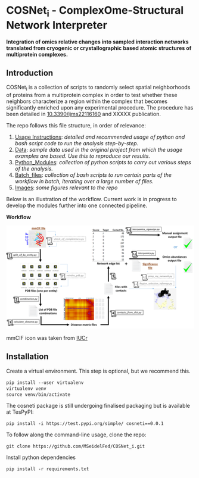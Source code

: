 # COSNet<sub>i</sub> - ComplexOme-Structural Network Interpreter
**Integration of omics relative changes into sampled interaction networks translated from cryogenic or crystallographic based atomic structures of multiprotein complexes.**
## Introduction
COSNet<sub>i</sub> is a collection of scripts to randomly select spatial neighborhoods of proteins from a multiprotein complex in order to test whether these neighbors characterize a region within the complex that becomes significantly enriched upon any experimental procedure. The procedure has been detailed in [10.3390/ijms22116160](https://doi.org/10.3390/ijms22116160) and XXXXX publication.

The repo follows this file structure, in order of relevance:

1. [Usage Instructions](https://github.com/MSeidelFed/COSNet_i/blob/master/USAGE.md): _detailed and recommended usage of python and bash script code to run the analysis step-by-step._
2. [Data](https://github.com/MSeidelFed/COSNet_i/tree/master/Data): _sample data used in the original project from which the usage examples are based. Use  this to reproduce our results._
3. [Python_Modules](https://github.com/MSeidelFed/COSNet_i/tree/master/Python_Modules): _collection of python scripts to carry out various steps of the analysis._
4. [Batch_files](https://github.com/MSeidelFed/COSNet_i/tree/master/Batch_files): _collection of bash scripts to run certain parts of the workflow in batch, iterating over a large number of files._
5. [Images](https://github.com/MSeidelFed/COSNet_i/tree/master/images): _some figures relevant to the repo_

Below is an illustration of the workflow. Current work is in progress to develop the modules further into one connected pipeline. 

**Workflow**

![Workflow](https://github.com/MSeidelFed/COSNet_i/blob/master/images/repo_workflow.tif)

mmCIF icon was taken from [IUCr](http://ww1.iucr.org/)


## Installation

Create a virtual environment. This step is optional, but we recommend this.
```
pip install --user virtualenv
virtualenv venv
source venv/bin/activate
```

The cosneti package is still undergoing finalised packaging but is available at TesPyPI:
```
pip install -i https://test.pypi.org/simple/ cosneti==0.0.1
```

To follow along the command-line usage, clone the repo:
```
git clone https://github.com/MSeidelFed/COSNet_i.git
```

Install python dependencies
```
pip install -r requirements.txt
```
